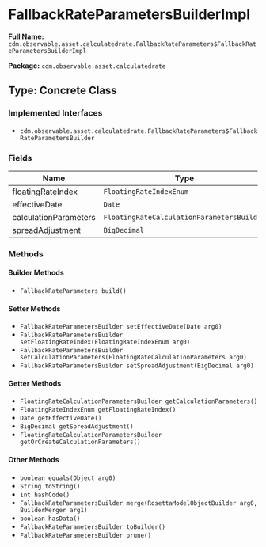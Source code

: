# FallbackRateParametersBuilderImpl

**Full Name:** `cdm.observable.asset.calculatedrate.FallbackRateParameters$FallbackRateParametersBuilderImpl`

**Package:** `cdm.observable.asset.calculatedrate`

## Type: Concrete Class

### Implemented Interfaces

- `cdm.observable.asset.calculatedrate.FallbackRateParameters$FallbackRateParametersBuilder`

### Fields

| Name | Type | Description |
|------|------|-------------|
| floatingRateIndex | `FloatingRateIndexEnum` |  |
| effectiveDate | `Date` |  |
| calculationParameters | `FloatingRateCalculationParametersBuilder` |  |
| spreadAdjustment | `BigDecimal` |  |

### Methods

#### Builder Methods

- `FallbackRateParameters build()`

#### Setter Methods

- `FallbackRateParametersBuilder setEffectiveDate(Date arg0)`
- `FallbackRateParametersBuilder setFloatingRateIndex(FloatingRateIndexEnum arg0)`
- `FallbackRateParametersBuilder setCalculationParameters(FloatingRateCalculationParameters arg0)`
- `FallbackRateParametersBuilder setSpreadAdjustment(BigDecimal arg0)`

#### Getter Methods

- `FloatingRateCalculationParametersBuilder getCalculationParameters()`
- `FloatingRateIndexEnum getFloatingRateIndex()`
- `Date getEffectiveDate()`
- `BigDecimal getSpreadAdjustment()`
- `FloatingRateCalculationParametersBuilder getOrCreateCalculationParameters()`

#### Other Methods

- `boolean equals(Object arg0)`
- `String toString()`
- `int hashCode()`
- `FallbackRateParametersBuilder merge(RosettaModelObjectBuilder arg0, BuilderMerger arg1)`
- `boolean hasData()`
- `FallbackRateParametersBuilder toBuilder()`
- `FallbackRateParametersBuilder prune()`

